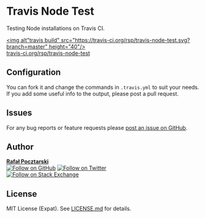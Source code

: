 Travis Node Test
================

[github-url]: https://github.com/rsp/travis-node-test
[readme-url]: https://github.com/rsp/travis-node-test#readme
[issues-url]: https://github.com/rsp/travis-node-test/issues
[license-url]: https://github.com/rsp/travis-node-test/blob/master/LICENSE.md
[travis-url]: https://travis-ci.org/rsp/travis-node-test
[travis-img]: https://travis-ci.org/rsp/travis-node-test.svg?branch=master
[snyk-url]: https://snyk.io/test/github/rsp/travis-node-test
[snyk-img]: https://snyk.io/test/github/rsp/travis-node-test/badge.svg
[david-url]: https://david-dm.org/rsp/travis-node-test
[david-img]: https://david-dm.org/rsp/travis-node-test/status.svg
[github-follow-url]: https://github.com/rsp
[github-follow-img]: https://img.shields.io/github/followers/rsp.svg?style=social&label=Follow
[twitter-follow-url]: https://twitter.com/intent/follow?screen_name=pocztarski
[twitter-follow-img]: https://img.shields.io/twitter/follow/pocztarski.svg?style=social&label=Follow
[stackoverflow-url]: https://stackoverflow.com/users/613198/rsp
[stackexchange-url]: https://stackexchange.com/users/303952/rsp
[stackexchange-img]: https://stackexchange.com/users/flair/303952.png

Testing Node installations on Travis CI.

[<img alt"travis build" src="https://travis-ci.org/rsp/travis-node-test.svg?branch=master" height="40"/><br/>travis-ci.org/rsp/travis-node-test][travis-url]

Configuration
-------------
You can fork it and change the commands in `.travis.yml` to suit your needs.
If you add some useful info to the output, please post a pull request.

Issues
------
For any bug reports or feature requests please
[post an issue on GitHub][issues-url].

Author
------
[**Rafał Pocztarski**](https://pocztarski.com/)
<br/>
[![Follow on GitHub][github-follow-img]][github-follow-url]
[![Follow on Twitter][twitter-follow-img]][twitter-follow-url]
<br/>
[![Follow on Stack Exchange][stackexchange-img]][stackoverflow-url]

License
-------
MIT License (Expat). See [LICENSE.md](LICENSE.md) for details.
